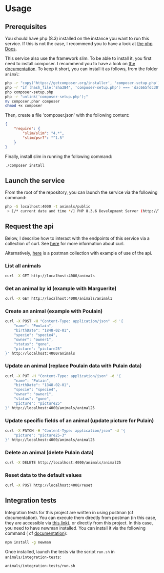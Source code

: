 # Usage

## Prerequisites

You should have php (8.3) installed on the instance you want to run this service. If this is not the case, I
recommend you to have a look at [the php Docs](https://www.php.net/manual/en/install.php).

This service also use the framework slim. To be able to install it, you first need to install composer. I recommend you to have a look on [the documentation](https://getcomposer.org/doc/00-intro.md). To keep it short, you can install it as follows, from the folder `animal`:
```bash
php -r "copy('https://getcomposer.org/installer', 'composer-setup.php');"\n
php -r "if (hash_file('sha384', 'composer-setup.php') === 'dac665fdc30fdd8ec78b38b9800061b4150413ff2e3b6f88543c636f7cd84f6db9189d43a81e5503cda447da73c7e5b6') { echo 'Installer verified'; } else { echo 'Installer corrupt'; unlink('composer-setup.php'); } echo PHP_EOL;"\n
php composer-setup.php
php -r "unlink('composer-setup.php');"
mv composer.phar composer
chmod +x composer
```

Then, create a file 'composer.json' with the following content:
```json
{
    "require": {
        "slim/slim": "4.*",
        "slim/psr7": "^1.5"
    }
}
```

Finally, install slim in running the following command:
```bash
./composer install
```

## Launch the service

From the root of the repository, you can launch the service via the following command:

```bash
php -S localhost:4000 -t animals/public
 > [/* current date and time */] PHP 8.3.6 Development Server (http://localhost:4000) started
```

## Request the api

Below, I describe how to interact with the endpoints of this service via a collection of curl.
See [here](https://curl.se/) for more information about curl.

Alternatively, [here](https://www.postman.com/letrome/workspace/farmhub/folder/7556688-1dc93549-bf97-49d2-abc6-8298ec18340b?action=share&source=copy-link&creator=7556688&ctx=documentation)
is a postman collection with example of use of the api.

### List all animals

```bash
curl -X GET http://localhost:4000/animals
```

### Get an animal by id (example with Marguerite)

```bash
curl -X GET http://localhost:4000/animals/animal1
```

### Create an animal (example with Poulain)

```bash
curl -X POST -H "Content-Type: application/json" -d '{
    "name": "Poulain",
    "birthDate": "1848-02-01",
    "specie": "specie4",
    "owner": "owner1",
    "status": "gone",
    "picture": "picture25"
}' http://localhost:4000/animals
```

### Update an animal (replace Poulain data with Pulain data)

```bash
curl -X PUT -H "Content-Type: application/json" -d '{
    "name": "Pulain",
    "birthDate": "1848-02-01",
    "specie": "specie4",
    "owner": "owner1",
    "status": "gone",
    "picture": "picture25"
}' http://localhost:4000/animals/animal25
```

### Update specific fields of an animal (update picture for Pulain)

```bash
curl -X PATCH -H "Content-Type: application/json" -d '{
    "picture": "picture25-3"
}' http://localhost:4000/animals/animal25
```

### Delete an animal (delete Pulain data)

```bash
curl -X DELETE http://localhost:4000/animals/animal25
```

### Reset data to the default values

```bash
curl -X POST http://localhost:4000/reset
```

## Integration tests

Integration tests for this project are written in using postman (cf documentation). You can execute them directly from
postman (in this case, they are accessible
via [this link](https://www.postman.com/letrome/workspace/farmhub/folder/7556688-b68b7fa0-ca36-4282-a1a7-ce6b20238ad0?action=share&source=copy-link&creator=7556688&ctx=documentation)),
or directly from this project.
In this case, you need to have newman installed. You can install it via the following command (
cf [documentation](https://learning.postman.com/docs/collections/using-newman-cli/installing-running-newman/)):

```bash
npm install -g newman
```

Once installed, launch the tests via the script `run.sh` in `animals/integration-tests`:

```bash
animals/integration-tests/run.sh
```
